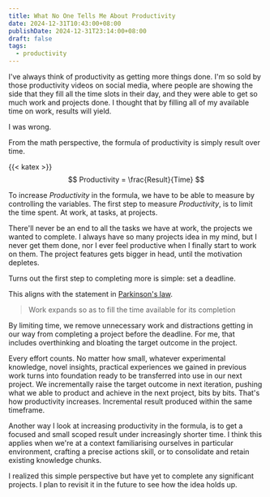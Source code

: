 ```yaml
---
title: What No One Tells Me About Productivity
date: 2024-12-31T10:43:00+08:00
publishDate: 2024-12-31T23:14:00+08:00
draft: false
tags:
  - productivity
---
```


I've always think of productivity as getting more things done. I'm so sold by those productivity videos on social media, where people are showing the side that they fill all the time slots in their day, and they were able to get so much work and projects done. I thought that by filling all of my available time on work, results will yield.

I was wrong.

From the math perspective, the formula of productivity is simply result over time.

{{< katex >}}
$$
Productivity = \frac{Result}{Time}
$$

To increase *Productivity* in the formula, we have to be able to measure by controlling the variables. The first step to measure *Productivity*, is to limit the time spent. At work, at tasks, at projects.

There'll never be an end to all the tasks we have at work, the projects we wanted to complete. I always have so many projects idea in my mind, but I never get them done, nor I ever feel productive when I finally start to work on them. The project features gets bigger in head, until the motivation depletes.

Turns out the first step to completing more is simple: set a deadline.

This aligns with the statement in [Parkinson's law](https://en.wikipedia.org/wiki/Parkinson%27s_law). 

> Work expands so as to fill the time available for its completion

By limiting time, we remove unnecessary work and distractions getting in our way from completing a project before the deadline. For me, that includes overthinking and bloating the target outcome in the project.

Every effort counts. No matter how small, whatever experimental knowledge, novel insights, practical experiences we gained in previous work turns into foundation ready to be transferred into use in our next project. We incrementally raise the target outcome in next iteration, pushing what we able to product and achieve in the next project, bits by bits. That's how productivity increases. Incremental result produced within the same timeframe.

Another way I look at increasing productivity in the formula, is to get a focused and small scoped result under increasingly shorter time. I think this applies when we're at a context familiarising ourselves in particular environment, crafting a precise actions skill, or to consolidate and retain existing knowledge chunks.


I realized this simple perspective but have yet to complete any significant projects. I plan to revisit it in the future to see how the idea holds up.